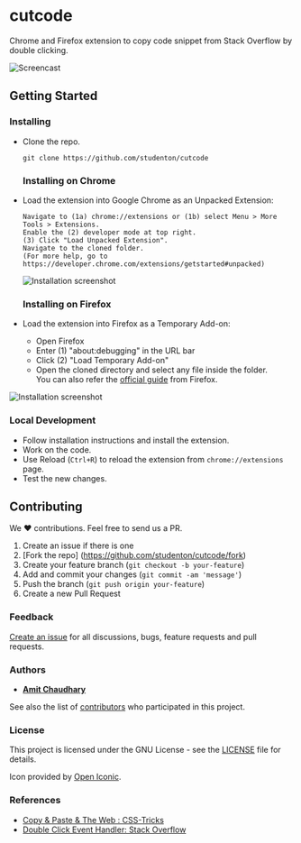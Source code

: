# cutcode


Chrome and Firefox extension to copy code snippet from Stack Overflow by double clicking. 

![Screencast](http://i.imgur.com/RbV6GgQ.gif)

## Getting Started

### Installing

- Clone the repo.

  ```shell
  git clone https://github.com/studenton/cutcode
  ```
  
  ### Installing on Chrome

- Load the extension into Google Chrome as an Unpacked Extension:

  ```
  Navigate to (1a) chrome://extensions or (1b) select Menu > More Tools > Extensions.
  Enable the (2) developer mode at top right.
  (3) Click "Load Unpacked Extension".
  Navigate to the cloned folder.
  (For more help, go to https://developer.chrome.com/extensions/getstarted#unpacked)
  ```
	![Installation screenshot](https://cloud.githubusercontent.com/assets/6765956/23824934/6104b958-064e-11e7-9834-9ec025b068c2.png)

  ### Installing on Firefox
- Load the extension into Firefox as a Temporary Add-on:

    - Open Firefox
    - Enter (1) "about:debugging" in the URL bar
    - Click (2) "Load Temporary Add-on"
    - Open the cloned directory and select any file inside the folder.  
  You can also refer the [official guide](https://developer.mozilla.org/en-US/Add-ons/WebExtensions/Temporary_Installation_in_Firefox)  from Firefox.
  
![Installation screenshot](https://cloud.githubusercontent.com/assets/6765956/23825005/c8b70bfe-064f-11e7-9a9c-c228a6729b9c.png)


### Local Development
  - Follow installation instructions and install the extension.
  - Work on the code.
  - Use Reload (`Ctrl+R`) to reload the extension from `chrome://extensions` page.
  - Test the new changes.

## Contributing
We :heart: contributions. Feel free to send us a PR.

1. Create an issue if there is one
2. [Fork the repo] (https://github.com/studenton/cutcode/fork)
3. Create your feature branch (`git checkout -b your-feature`)
4. Add and commit your changes (`git commit -am 'message'`)
5. Push the branch (`git push origin your-feature`)
6. Create a new Pull Request

### Feedback
[Create an issue](https://github.com/studenton/cutcode/issues) for all discussions, bugs, feature requests and pull requests.

### Authors
* [**Amit Chaudhary**](https://github.com/studenton)

See also the list of [contributors](https://github.com/studenton/cutcode/contributors) who participated in this project.

### License

This project is licensed under the GNU License - see the [LICENSE](LICENSE) file for details.

Icon provided by [Open Iconic](http://www.useiconic.com/open).

### References
- [Copy & Paste & The Web : CSS-Tricks](https://css-tricks.com/copy-paste-the-web/)
- [Double Click Event Handler: Stack Overflow](http://stackoverflow.com/questions/6462909/how-to-add-doubleclick-event-to-canvas-element-using-the-addeventlistener-meth)
